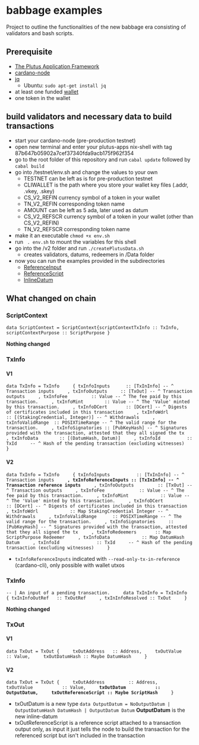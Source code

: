 
# babbage examples 
Project to outline the functionalities of the new babbage era consisting of validators and bash scripts. 

## Prerequisite

* [The Plutus Application Framework](https://github.com/input-output-hk/plutus-apps)
* [cardano-node](https://github.com/input-output-hk/cardano-node)
* [jq](https://stedolan.github.io/jq/download/)
    - Ubuntu: `sudo apt-get install jq`
* at least one funded [wallet](https://developers.cardano.org/docs/stake-pool-course/handbook/keys-addresses/)
* one token in the wallet 

## build validators and necessary data to build transactions

* start your cardano-node (pre-production testnet)
* open new terminal and enter your plutus-apps nix-shell with tag 87b647b05902a7cef37340fda9acb175f962f354
* go to the root folder of this repository and run `cabal update` followed by `cabal build`
* go into /testnet/env.sh and change the values to your own 
    - TESTNET can be left as is for pre-production testnet 
    - CLIWALLET is the path where you store your wallet key files (.addr, .vkey, .skey)
    - CS_V2_REFIN currency symbol of a token in your wallet 
    - TN_V2_REFIN corresponding token name 
    - AMOUNT can be left as 5 ada, later used as datum 
    - CS_V2_REFSCR currency symbol of a token in your wallet (other than CS_V2_REFIN)
    - TN_V2_REFSCR corresponding token name
* make it an executable `chmod +x env.sh`
* run ` . env.sh` to mount the variables for this shell 
* go into the /v2 folder and run `./createPlutusData.sh`
    - creates validators, datums, redeemers in /Data folder  
* now you can run the examples provided in the subdirectories
    - [ReferenceInput](testnet/v2/ReferenceInput/CIP31-reference-inputs.md)
    - [ReferenceScript](testnet/v2/ReferenceScript/CIP33-reference-scripts.md)
    - [InlineDatum](testnet/v2/InlineDatum/CIP32-inline-datums.md)

## What changed on chain 

### ScriptContext 
`data ScriptContext = ScriptContext{scriptContextTxInfo :: TxInfo, scriptContextPurpose :: ScriptPurpose }`

**Nothing changed** 

### TxInfo 

#### V1 

`data TxInfo = TxInfo    
    { txInfoInputs      :: [TxInInfo] -- ^ Transaction inputs    
    , txInfoOutputs     :: [TxOut] -- ^ Transaction outputs    
    , txInfoFee         :: Value -- ^ The fee paid by this transaction.    
    , txInfoMint        :: Value -- ^ The 'Value' minted by this transaction.    
    , txInfoDCert       :: [DCert] -- ^ Digests of certificates included in this transaction    
    , txInfoWdrl        :: [(StakingCredential, Integer)] -- ^ Withdrawals    
    , txInfoValidRange  :: POSIXTimeRange -- ^ The valid range for the transaction.    
    , txInfoSignatories :: [PubKeyHash] -- ^ Signatures provided with the transaction, attested that they all signed the tx    
    , txInfoData        :: [(DatumHash, Datum)]    
    , txInfoId          :: TxId    
    -- ^ Hash of the pending transaction (excluding witnesses)    
    }`

#### V2 

`data TxInfo = TxInfo    
    { txInfoInputs          :: [TxInInfo] -- ^ Transaction inputs    
`**`, txInfoReferenceInputs :: [TxInInfo] -- ^ Transaction reference inputs`**`    
    , txInfoOutputs         :: [TxOut] -- ^ Transaction outputs    
    , txInfoFee             :: Value -- ^ The fee paid by this transaction.    
    , txInfoMint            :: Value -- ^ The 'Value' minted by this transaction.    
    , txInfoDCert           :: [DCert] -- ^ Digests of certificates included in this transaction    
    , txInfoWdrl            :: Map StakingCredential Integer -- ^ Withdrawals    
    , txInfoValidRange      :: POSIXTimeRange -- ^ The valid range for the transaction.    
    , txInfoSignatories     :: [PubKeyHash] -- ^ Signatures provided with the transaction, attested that they all signed the tx    
    , txInfoRedeemers       :: Map ScriptPurpose Redeemer    
    , txInfoData            :: Map DatumHash Datum    
    , txInfoId              :: TxId    
    -- ^ Hash of the pending transaction (excluding witnesses)    
    }`

- `txInfoReferenceInputs` indicated with `--read-only-tx-in-reference` (cardano-cli), only possible with wallet utxos 

### TxInfo 

`-- | An input of a pending transaction.    
data TxInInfo = TxInInfo    
    { txInInfoOutRef   :: TxOutRef    
    , txInInfoResolved :: TxOut    
    }`

**Nothing changed** 

### TxOut 

#### V1 

`data TxOut = TxOut {    
    txOutAddress   :: Address,    
    txOutValue     :: Value,    
    txOutDatumHash :: Maybe DatumHash    
    }`

#### V2 

`data TxOut = TxOut {    
    txOutAddress         :: Address,    
    txOutValue           :: Value,    
`**`txOutDatum           :: OutputDatum,`**`    
`**`txOutReferenceScript :: Maybe ScriptHash`**`    
    }`

- txOutDatum is a new type `data OutputDatum = NoOutputDatum | OutputDatumHash DatumHash | OutputDatum Datum` **OutputDatum** is the new inline-datum 
- txOutReferenceScript is a reference script attached to a transaction output only, as input it just tells the node to build the transaction for the referenced script but isn't included in the transaction 







